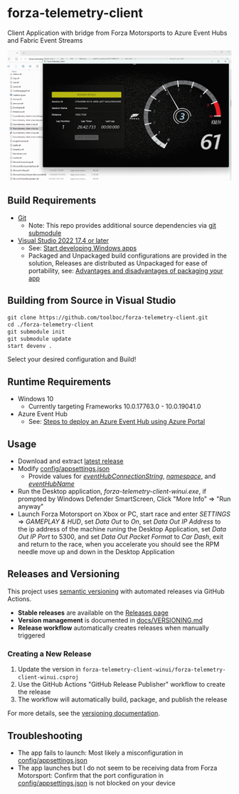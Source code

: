 # forza-telemetry-client
Client Application with bridge from Forza Motorsports to Azure Event Hubs and Fabric Event Streams

![forza-telemetry-client application](./assets/screenshot.png)

## Build Requirements
* [Git](https://git-scm.com/)
  * Note: This repo provides additional source dependencies via [git submodule](https://git-scm.com/docs/gitsubmodules)
* [Visual Studio 2022 17.4 or later](https://visualstudio.microsoft.com/#vs-section)
  * See: [Start developing Windows apps](https://learn.microsoft.com/en-us/windows/apps/get-started/start-here?tabs=vs-2022-17-10)
  * Packaged and Unpackaged build configurations are provided in the solution, Releases are distributed as Unpackaged for ease of portability, see: [Advantages and disadvantages of packaging your app](https://learn.microsoft.com/en-us/windows/apps/package-and-deploy/#advantages-and-disadvantages-of-packaging-your-app)

 ## Building from Source in Visual Studio
 ``` 
 git clone https://github.com/toolboc/forza-telemetry-client.git
 cd ./forza-telemetry-client
 git submodule init
 git submodule update
 start devenv .
 ```
Select your desired configuration and Build!

## Runtime Requirements
* Windows 10
  * Currently targeting Frameworks 10.0.17763.0 - 10.0.19041.0
* Azure Event Hub
  * See: [Steps to deploy an Azure Event Hub using Azure Portal](https://learn.microsoft.com/en-us/azure/event-hubs/event-hubs-create)

## Usage
 * Download and extract [latest release](https://github.com/toolboc/forza-telemetry-client/releases)
 * Modify [config/appsettings.json](https://github.com/toolboc/forza-telemetry-client/blob/main/forza-telemetry-client-winui/config/appsettings.json)
   *  Provide values for *[eventHubConnectionString](https://learn.microsoft.com/en-us/azure/event-hubs/event-hubs-get-connection-string)*, *[namespace](https://learn.microsoft.com/en-us/azure/event-hubs/event-hubs-create#create-an-event-hubs-namespace)*, and *[eventHubName](https://learn.microsoft.com/en-us/azure/event-hubs/event-hubs-create#create-an-event-hub)*
 * Run the Desktop application, *forza-telemetry-client-winui.exe*, if prompted by Windows Defender SmartScreen, Click "More Info" => "Run anyway"
 * Launch Forza Motorsport on Xbox or PC, start race and enter *SETTINGS* => *GAMEPLAY & HUD*, set *Data Out* to *On*, set *Data Out IP Address* to the ip address of the machine runing the Desktop Application, set *Data Out IP Port* to 5300, and set *Data Out Packet Format* to *Car Dash*, exit and return to the race, when you accelerate you should see the RPM needle move up and down in the Desktop Application

## Releases and Versioning

This project uses [semantic versioning](https://semver.org/) with automated releases via GitHub Actions. 

* **Stable releases** are available on the [Releases page](https://github.com/cmaneu/forza-telemetry-client/releases)
* **Version management** is documented in [docs/VERSIONING.md](docs/VERSIONING.md)
* **Release workflow** automatically creates releases when manually triggered

### Creating a New Release

1. Update the version in `forza-telemetry-client-winui/forza-telemetry-client-winui.csproj`
2. Use the GitHub Actions "GitHub Release Publisher" workflow to create the release
3. The workflow will automatically build, package, and publish the release

For more details, see the [versioning documentation](docs/VERSIONING.md).

 ## Troubleshooting
* The app fails to launch: Most likely a misconfiguration in [config/appsettings.json](https://github.com/toolboc/forza-telemetry-client/blob/main/forza-telemetry-client-winui/config/appsettings.json)
* The app launches but I do not seem to be receiving data from Forza Motorsport: Confirm that the port configuration in [config/appsettings.json](https://github.com/toolboc/forza-telemetry-client/blob/main/forza-telemetry-client-winui/config/appsettings.json) is not blocked on your device